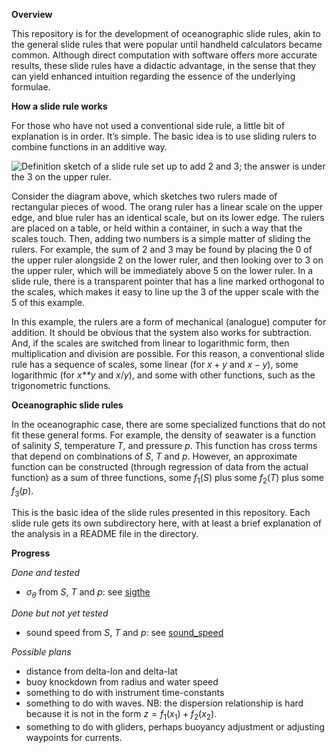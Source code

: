 **Overview**

This repository is for the development of oceanographic slide rules,
akin to the general slide rules that were popular until handheld
calculators became common. Although direct computation with software
offers more accurate results, these slide rules have a didactic
advantage, in the sense that they can yield enhanced intuition regarding
the essence of the underlying formulae.

**How a slide rule works**

For those who have not used a conventional side rule, a little bit of
explanation is in order. It’s simple. The basic idea is to use sliding
rulers to combine functions in an additive way.

![Definition sketch of a slide rule set up to add 2 and 3; the answer is
under the 3 on the upper ruler.](fig.png)

Consider the diagram above, which sketches two rulers made of
rectangular pieces of wood. The orang ruler has a linear scale on the
upper edge, and blue ruler has an identical scale, but on its lower
edge. The rulers are placed on a table, or held within a container, in
such a way that the scales touch. Then, adding two numbers is a simple
matter of sliding the rulers. For example, the sum of 2 and 3 may be
found by placing the 0 of the upper ruler alongside 2 on the lower
ruler, and then looking over to 3 on the upper ruler, which will be
immediately above 5 on the lower ruler. In a slide rule, there is a
transparent pointer that has a line marked orthogonal to the scales,
which makes it easy to line up the 3 of the upper scale with the 5 of
this example.

In this example, the rulers are a form of mechanical (analogue) computer
for addition. It should be obvious that the system also works for
subtraction. And, if the scales are switched from linear to logarithmic
form, then multiplication and division are possible. For this reason, a
conventional slide rule has a sequence of scales, some linear (for
*x* + *y* and *x* − *y*), some logarithmic (for *x**y* and *x*/*y*), and
some with other functions, such as the trigonometric functions.

**Oceanographic slide rules**

In the oceanographic case, there are some specialized functions that do
not fit these general forms. For example, the density of seawater is a
function of salinity *S*, temperature *T*, and pressure *p*. This
function has cross terms that depend on combinations of *S*, *T* and
*p*. However, an approximate function can be constructed (through
regression of data from the actual function) as a sum of three
functions, some *f*<sub>1</sub>(*S*) plus some *f*<sub>2</sub>(*T*) plus
some *f*<sub>3</sub>(*p*).

This is the basic idea of the slide rules presented in this repository.
Each slide rule gets its own subdirectory here, with at least a brief
explanation of the analysis in a README file in the directory.

**Progress**

*Done and tested*

-   *σ*<sub>*θ*</sub> from *S*, *T* and *p*: see [sigthe](sigthe)

*Done but not yet tested*

-   sound speed from *S*, *T* and *p*: see [sound\_speed](sound_speed)

*Possible plans*

-   distance from delta-lon and delta-lat
-   buoy knockdown from radius and water speed
-   something to do with instrument time-constants
-   something to do with waves. NB: the dispersion relationship is hard
    because it is not in the form
    *z* = *f*<sub>1</sub>(*x*<sub>1</sub>) + *f*<sub>2</sub>(*x*<sub>2</sub>).
-   something to do with gliders, perhaps buoyancy adjustment or
    adjusting waypoints for currents.
